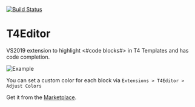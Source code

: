 [![Build Status](https://dev.azure.com/Epsicode/T4Editor/_apis/build/status/Epsilekt.T4Editor?branchName=master)](https://dev.azure.com/Epsicode/T4Editor/_build/latest?definitionId=2&branchName=master)

# T4Editor

VS2019 extension to highlight <#code blocks#> in T4 Templates and has code completion.

![Example](https://thumbs.gfycat.com/BlankAlertFrenchbulldog.webp)

You can set a custom color for each block via `Extensions > T4Editor > Adjust Colors`

Get it from the [Marketplace](https://marketplace.visualstudio.com/items?itemName=TimMaes.t4editor).
